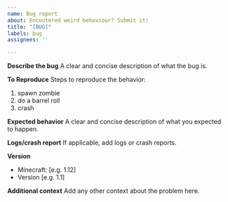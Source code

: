 ```yaml
---
name: Bug report
about: Encoutered weird behaviour? Submit it!
title: "[BUG]"
labels: bug
assignees: ''

---
```


**Describe the bug**
A clear and concise description of what the bug is.

**To Reproduce**
Steps to reproduce the behavior:
1. spawn zombie
2. do a barrel roll
3. crash

**Expected behavior**
A clear and concise description of what you expected to happen.

**Logs/crash report**
If applicable, add logs or crash reports.

**Version**
 - Minecraft: [e.g. 1.12]
 - Version [e.g. 1.1]

**Additional context**
Add any other context about the problem here.
